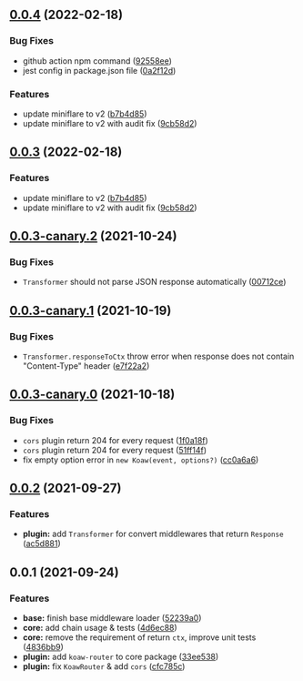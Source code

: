 ## [0.0.4](https://github.com/arctome/koaw/compare/v0.0.3-canary.2...v0.0.4) (2022-02-18)

### Bug Fixes

- github action npm command ([92558ee](https://github.com/arctome/koaw/commit/92558eeae2c5f8f95487ebf8a32ed0374d058d0c))
- jest config in package.json file ([0a2f12d](https://github.com/arctome/koaw/commit/0a2f12da6f6aef0e037e3b8926ccb7ad96cb2b73))

### Features

- update miniflare to v2 ([b7b4d85](https://github.com/arctome/koaw/commit/b7b4d85d5c6f3ff8f84981d483cdee0b5b1e3723))
- update miniflare to v2 with audit fix ([9cb58d2](https://github.com/arctome/koaw/commit/9cb58d22482c5b227d2aff23a489df30cb99d1ed))

## [0.0.3](https://github.com/arctome/koaw/compare/v0.0.3-canary.2...v0.0.3) (2022-02-18)

### Features

- update miniflare to v2 ([b7b4d85](https://github.com/arctome/koaw/commit/b7b4d85d5c6f3ff8f84981d483cdee0b5b1e3723))
- update miniflare to v2 with audit fix ([9cb58d2](https://github.com/arctome/koaw/commit/9cb58d22482c5b227d2aff23a489df30cb99d1ed))

## [0.0.3-canary.2](https://github.com/arctome/koaw/compare/v0.0.3-canary.1...v0.0.3-canary.2) (2021-10-24)

### Bug Fixes

- `Transformer` should not parse JSON response automatically ([00712ce](https://github.com/arctome/koaw/commit/00712ce73dad09539c18e36d25a8ccc23e066f52))

## [0.0.3-canary.1](https://github.com/arctome/koaw/compare/v0.0.3-canary.0...v0.0.3-canary.1) (2021-10-19)

### Bug Fixes

- `Transformer.responseToCtx` throw error when response does not contain "Content-Type" header ([e7f22a2](https://github.com/arctome/koaw/commit/e7f22a24575bcaf77a302d2e393fdc854e92f421))

## [0.0.3-canary.0](https://github.com/arctome/koaw/compare/v0.0.2...v0.0.3-canary.0) (2021-10-18)

### Bug Fixes

- `cors` plugin return 204 for every request ([1f0a18f](https://github.com/arctome/koaw/commit/1f0a18fe2cf7d505df439e9256b58ebe9b803e96))
- `cors` plugin return 204 for every request ([51ff14f](https://github.com/arctome/koaw/commit/51ff14f80be5248e351a9018e0a789343dff0cb0))
- fix empty option error in `new Koaw(event, options?)` ([cc0a6a6](https://github.com/arctome/koaw/commit/cc0a6a62dfbeeb8e415a56abd7282519113ace6e))

## [0.0.2](https://github.com/arctome/koaw/compare/v0.0.1...v0.0.2) (2021-09-27)

### Features

- **plugin:** add `Transformer` for convert middlewares that return `Response` ([ac5d881](https://github.com/arctome/koaw/commit/ac5d88136d44d01d798d946b9b4453ef425e3afc))

## 0.0.1 (2021-09-24)

### Features

- **base:** finish base middleware loader ([52239a0](https://github.com/arctome/koaw/commit/52239a0e9222b11a61472cc27f01bba6a30fcc12))
- **core:** add chain usage & tests ([4d6ec88](https://github.com/arctome/koaw/commit/4d6ec88ecdf859797bff9283c79c6822678617f7))
- **core:** remove the requirement of return `ctx`, improve unit tests ([4836bb9](https://github.com/arctome/koaw/commit/4836bb94230f9e6b1ad16461d56a047c0848cd04))
- **plugin:** add `koaw-router` to core package ([33ee538](https://github.com/arctome/koaw/commit/33ee538699ef6e96aff6fbe063df1906812316be))
- **plugin:** fix `KoawRouter` & add `cors` ([cfc785c](https://github.com/arctome/koaw/commit/cfc785c1bd3f46d2f066e556eedd061aa32eec46))
